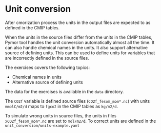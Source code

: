 # Unit conversion


After cmorization process the units in the output files are expected to as defined in the CMIP tables.

When the units in the source files differ from the units in the CMIP tables, Pymor tool handles the unit conversion automatically almost all the time. It can also handle chemical names in the units. It also support alternative source of defining units. This can be used to define units for variables that are incorrectly defined in the source files.

The exercises covers the following topics:

- Chemical names in units
- Alternative source of defining units

The data for the exercises is available in the `data` directory.

The `CO2f` variable is defined source files (`CO2f_fesom_mon*.nc`) with units `mmolC/m2/d` maps to `fgco2` in the CMIP tables as `kg/m2/d`.

To simulate wrong units in source files, the units in files `xCO2f_fesom_mon*.nc` are set to `mol/m2/d`. To correct units are defined in the `unit_conversion/units-example.yaml`


